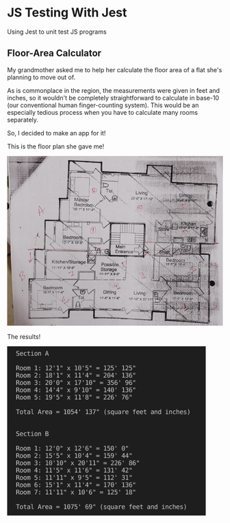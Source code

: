 # JS Testing With Jest
 Using Jest to unit test JS programs
 
 
 ## Floor-Area Calculator

My grandmother asked me to help her calculate the floor area of a flat she's planning to move out of.

As is commonplace in the region, the measurements were given in feet and inches, so it wouldn't be completely straightforward to calculate in base-10 (our conventional human finger-counting system). This would be an especially tedious process when you have to calculate many rooms separately.

So, I decided to make an app for it!


This is the floor plan she gave me!

![image](https://github.com/Ali-Qasim/JS-Testing-With-Jest/blob/main/Floor%20Area%20Calculator/floor_plan.png)

The results!

![image](https://github.com/Ali-Qasim/JS-Testing-With-Jest/blob/main/Floor%20Area%20Calculator/floorCalc.png)


